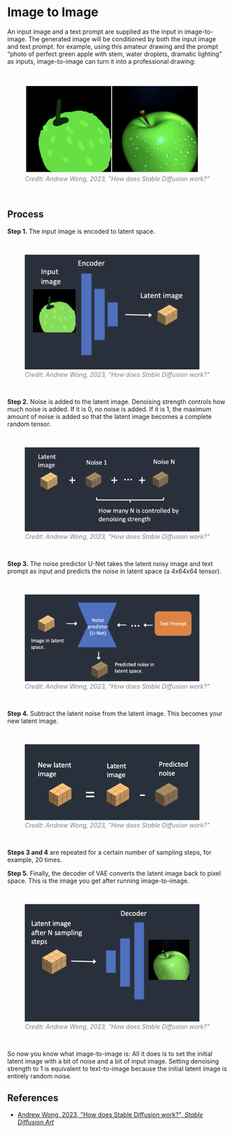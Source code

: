 # Image to Image

An input image and a text prompt are supplied as the input in image-to-image. The generated image will be conditioned by both the input image and text prompt. for example, using this amateur drawing and the prompt “photo of perfect green apple with stem, water droplets, dramatic lighting” as inputs, image-to-image can turn it into a professional drawing:

<br>
<figure>
  <img src="../../assets/lecture/andrew-wong-image-to-image-1.png" width="400px">
  <figcaption style="color:grey; font-style: italic;">Credit: Andrew Wong, 2023, "How does Stable Diffusion work?"</figcaption>
</figure>
<br>

## Process

**Step 1.** The input image is encoded to latent space.

<br>
<figure>
  <img src="../../assets/lecture/andrew-wong-image-to-image-2.png" width="400px">
  <figcaption style="color:grey; font-style: italic;">Credit: Andrew Wong, 2023, "How does Stable Diffusion work?"</figcaption>
</figure>
<br>

**Step 2.** Noise is added to the latent image. Denoising strength controls how much noise is added. If it is 0, no noise is added. If it is 1, the maximum amount of noise is added so that the latent image becomes a complete random tensor.

<br>
<figure>
  <img src="../../assets/lecture/andrew-wong-image-to-image-3.png" width="400px">
  <figcaption style="color:grey; font-style: italic;">Credit: Andrew Wong, 2023, "How does Stable Diffusion work?"</figcaption>
</figure>
<br>

**Step 3.** The noise predictor U-Net takes the latent noisy image and text prompt as input and predicts the noise in latent space (a 4x64x64 tensor).

<br>
<figure>
  <img src="../../assets/lecture/andrew-wong-image-to-image-4.png" width="400px">
  <figcaption style="color:grey; font-style: italic;">Credit: Andrew Wong, 2023, "How does Stable Diffusion work?"</figcaption>
</figure>
<br>

**Step 4.** Subtract the latent noise from the latent image. This becomes your new latent image.

<br>
<figure>
  <img src="../../assets/lecture/andrew-wong-image-to-image-5.webp" width="400px">
  <figcaption style="color:grey; font-style: italic;">Credit: Andrew Wong, 2023, "How does Stable Diffusion work?"</figcaption>
</figure>
<br>

**Steps 3 and 4** are repeated for a certain number of sampling steps, for example, 20 times.

**Step 5.** Finally, the decoder of VAE converts the latent image back to pixel space. This is the image you get after running image-to-image.

<br>
<figure>
  <img src="../../assets/lecture/andrew-wong-image-to-image-6.png" width="400px">
  <figcaption style="color:grey; font-style: italic;">Credit: Andrew Wong, 2023, "How does Stable Diffusion work?"</figcaption>
</figure>
<br>

So now you know what image-to-image is: All it does is to set the initial latent image with a bit of noise and a bit of input image. Setting denoising strength to 1 is equivalent to text-to-image because the initial latent image is entirely random noise.

## References

- [Andrew Wong, 2023, "How does Stable Diffusion work?", _Stable Diffusion Art_](https://stable-diffusion-art.com/how-stable-diffusion-work/)
